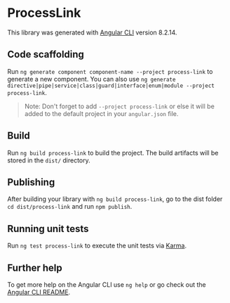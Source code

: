 # ProcessLink

This library was generated with [Angular CLI](https://github.com/angular/angular-cli) version
8.2.14.

## Code scaffolding

Run `ng generate component component-name --project process-link` to generate a new component. You
can also use
`ng generate directive|pipe|service|class|guard|interface|enum|module --project process-link`.

> Note: Don't forget to add `--project process-link` or else it will be added to the default project
> in your `angular.json` file.

## Build

Run `ng build process-link` to build the project. The build artifacts will be stored in the `dist/`
directory.

## Publishing

After building your library with `ng build process-link`, go to the dist folder
`cd dist/process-link` and run `npm publish`.

## Running unit tests

Run `ng test process-link` to execute the unit tests via [Karma](https://karma-runner.github.io).

## Further help

To get more help on the Angular CLI use `ng help` or go check out the
[Angular CLI README](https://github.com/angular/angular-cli/blob/master/README.md).
